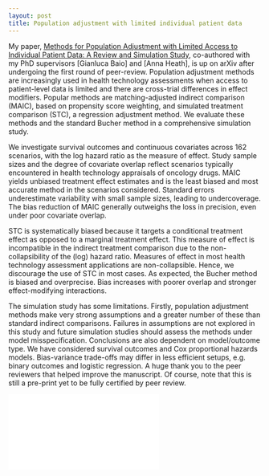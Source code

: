 ```yaml
---
layout: post
title: Population adjustment with limited individual patient data
---
```


My paper, [Methods for Population Adjustment with Limited Access to Individual Patient Data: A Review and Simulation Study](https://arxiv.org/abs/2004.14800), co-authored with my PhD supervisors [Gianluca Baio] and [Anna Heath], is up on arXiv after undergoing the first round of peer-review. Population adjustment methods are increasingly used in health technology assessments when access to patient-level data is limited and there are cross-trial differences in effect modifiers. Popular methods are matching-adjusted indirect comparison (MAIC), based on propensity score weighting, and simulated treatment comparison (STC), a regression adjustment method. We evaluate these methods and the standard Bucher method in a comprehensive simulation study.

We investigate survival outcomes and continuous covariates across 162 scenarios, with the log hazard ratio as the measure of effect. Study sample sizes and the degree of covariate overlap reflect scenarios typically encountered in health technology appraisals of oncology drugs. MAIC yields unbiased treatment effect estimates and is the least biased and most accurate method in the scenarios considered. Standard errors underestimate variability with small sample sizes, leading to undercoverage. The bias reduction of MAIC generally outweighs the loss in precision, even under poor covariate overlap. 

STC is systematically biased because it targets a conditional treatment effect as opposed to a marginal treatment effect. This measure of effect is incompatible in the indirect treatment comparison due to the non-collapsibility of the (log) hazard ratio. Measures of effect in most health technology assessment applications are non-collapsible. Hence, we discourage the use of STC in most cases. As expected, the Bucher method is biased and overprecise. Bias increases with poorer overlap and stronger effect-modifying interactions.

The simulation study has some limitations. Firstly, population adjustment methods make very strong assumptions and a greater number of these than standard indirect comparisons. Failures in assumptions are not explored in this study and future simulation studies should assess the methods under model misspecification. Conclusions are also dependent on model/outcome type. We have considered survival outcomes and Cox proportional hazards models. Bias-variance trade-offs may differ in less efficient setups, e.g. binary outcomes and logistic regression. A huge thank you to the peer reviewers that helped improve the manuscript. Of course, note that this is still a pre-print yet to be fully certified by peer review.

![_config.yml]({{site.baseurl}}/images/bias.pdf)
